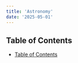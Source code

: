 ```yaml
---
title: 'Astronomy'
date: '2025-05-01'
---
```


## Table of Contents

- [Table of Contents](#table-of-contents)
